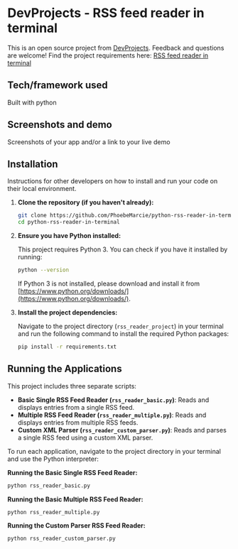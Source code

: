 # DevProjects - RSS feed reader in terminal

This is an open source project from [DevProjects](http://www.codementor.io/projects). Feedback and questions are welcome!
Find the project requirements here: [RSS feed reader in terminal](https://www.codementor.io/projects/tool/rss-feed-reader-in-terminal-atx32jp82q)

## Tech/framework used
Built with python

## Screenshots and demo
Screenshots of your app and/or a link to your live demo

## Installation
Instructions for other developers on how to install and run your code on their local environment.


1.  **Clone the repository (if you haven't already):**

    ```bash
    git clone https://github.com/PhoebeMarcie/python-rss-reader-in-terminal
    cd python-rss-reader-in-terminal
    ```

   

2.  **Ensure you have Python installed:**

    This project requires Python 3. You can check if you have it installed by running:

    ```bash
    python --version
    ```

    If Python 3 is not installed, please download and install it from [https://www.python.org/downloads/](https://www.python.org/downloads/).

3.  **Install the project dependencies:**

    Navigate to the project directory (`rss_reader_project`) in your terminal and run the following command to install the required Python packages:

    ```bash
    pip install -r requirements.txt
    ```

  

## Running the Applications

This project includes three separate scripts:

* **Basic Single RSS Feed Reader (`rss_reader_basic.py`)**: Reads and displays entries from a single RSS feed.
* **Multiple RSS Feed Reader (`rss_reader_multiple.py`)**: Reads and displays entries from multiple RSS feeds.
* **Custom XML Parser (`rss_reader_custom_parser.py`)**: Reads and parses a single RSS feed using a custom XML parser.

To run each application, navigate to the project directory in your terminal and use the Python interpreter:

**Running the Basic Single RSS Feed Reader:**

```bash
python rss_reader_basic.py
```

**Running the Basic Multiple RSS Feed Reader:**

```bash
python rss_reader_multiple.py
```

**Running the Custom Parser RSS Feed Reader:**

```bash
python rss_reader_custom_parser.py

```

